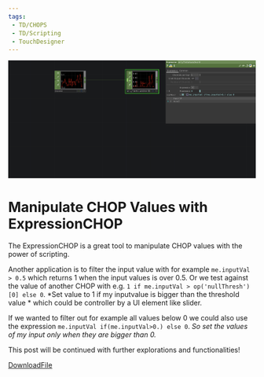 ```yaml
---
tags:
 - TD/CHOPS
 - TD/Scripting
 - TouchDesigner
---
```


![Manipulate CHOP Values with ExpressionCHOP](./img/ManipulateCHOPValueWithExpression.png)

# Manipulate CHOP Values with ExpressionCHOP

The ExpressionCHOP is a great tool to manipulate CHOP values with the power of scripting. 

Another application is to filter the input value with for example `me.inputVal > 0.5` which returns 1 when the input values is over 0.5. 
Or we test against the value of another CHOP with e.g. 
`1 if me.inputVal > op('nullThresh')[0] else 0`.
*Set value to 1 if my inputvalue is bigger than the threshold value * which could be controller by a UI element like slider. 

If we wanted to filter out for example all values below 0 we could also use the expression `me.inputVal if(me.inputVal>0.) else 0`. *So set the values of my input only when they are bigger than 0.*

This post will be continued with further explorations and functionalities!



[DownloadFile](./files/ManipulateInputWithExpressionCHOP.tox)